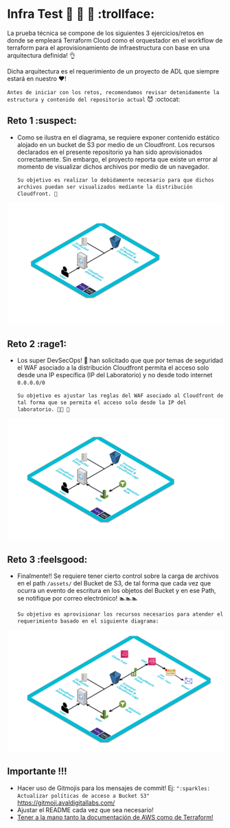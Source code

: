 # Infra Test 🎉 🎉 🎉 :trollface:

La prueba técnica se compone de los siguientes 3 ejercicios/retos en donde se empleará Terraform Cloud como el orquestador en el workflow de terraform para el aprovisionamiento de infraestructura con base en una arquitectura definida! 👌 

Dicha arquitectura es el requerimiento de un proyecto de ADL que siempre estará en nuestro ❤️!

`Antes de iniciar con los retos, recomendamos revisar detenidamente la estructura y contenido del repositorio actual` 😈 :octocat: 

## Reto 1 :suspect:

* Como se ilustra en el diagrama, se requiere exponer contenido estático alojado en un bucket de S3 por medio de un Cloudfront. Los recursos declarados en el presente repositorio ya han sido aprovisionados correctamente. Sin embargo, el proyecto reporta que existe un error al momento de visualizar dichos archivos por medio de un navegador.

      Su objetivo es realizar lo debidamente necesario para que dichos archivos puedan ser visualizados mediante la distribución Cloudfront. 👊

![](./images/design1.png)

## Reto 2 :rage1:

* Los super DevSecOps! 💂 han solicitado que que por temas de seguridad el WAF asociado a la distribución Cloudfront permita el acceso solo desde una IP específica (IP del Laboratorio) y no desde todo internet `0.0.0.0/0` 
  
      Su objetivo es ajustar las reglas del WAF asociado al Cloudfront de tal forma que se permita el acceso solo desde la IP del laboratorio. 💂💂 🚓 

![](./images/design2.png)

## Reto 3 :feelsgood:

* Finalmente!! Se requiere tener cierto control sobre la carga de archivos en el path `/assets/`  del Bucket de S3, de tal forma que cada vez que ocurra un evento de escritura en los objetos del Bucket y en ese Path, se notifique por correo electrónico! 🏊🏊🏊

      Su objetivo es aprovisionar los recursos necesarios para atender el requerimiento basado en el siguiente diagrama:

![](./images/design3.png)


## Importante !!!

* Hacer uso de Gitmojis para los mensajes de commit! Ej: `":sparkles: Actualizar políticas de acceso a Bucket S3"` https://gitmoji.avaldigitallabs.com/
* Ajustar el README cada vez que sea necesario!
* [Tener a la mano tanto la documentación de AWS como de Terraform!](https://www.terraform.io/docs/providers/aws/index.html)
    